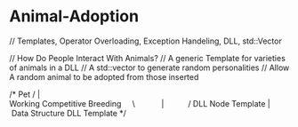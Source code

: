 # Animal-Adoption
// Templates, Operator Overloading, Exception Handeling, DLL, std::Vector

// How Do People Interact With Animals?
// A generic Template for varieties of animals in a DLL
// A std::vector to generate random personalities
// Allow A random animal to be adopted from those inserted

/*                  Pet
        /            |           \
    Working     Competitive      Breeding
        \            |           /
            DLL Node Template
                     |
       Data Structure DLL Template        */
